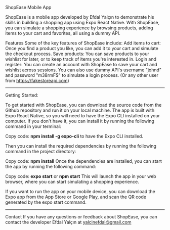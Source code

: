 ShopEase Mobile App

ShopEase is a mobile app developed by Efdal Yalçın to demonstrate his skills in building a shopping app using Expo React Native. With ShopEase, you can simulate a shopping experience by browsing products, adding items to your cart and favorites, all using a dummy API.

Features
Some of the key features of ShopEase include:
Add items to cart: Once you find a product you like, you can add it to your cart and simulate the checkout process.
Save products: You can save products to your wishlist for later, or to keep track of items you're interested in.
Login and register: You can create an account with ShopEase to save your cart and wishlist across sessions. You can also use dummy API's username "johnd" and password "m38rmF$" to simulate a login process. (Or any other user from https://fakestoreapi.com)

---

Getting Started: 

To get started with ShopEase, you can download the source code from the Github repository and run it on your local machine. The app is built with Expo React Native, so you will need to have the Expo CLI installed on your computer. If you don't have it, you can install it by running the following command in your terminal:

Copy code:
**npm install -g expo-cli** 
to have the Expo CLI installed.

Then you can install the required dependencies by running the following command in the project directory:

Copy code:
**npm install** 
Once the dependencies are installed, you can start the app by running the following command:

Copy code:
**expo start** or **npm start** 
This will launch the app in your web browser, where you can start simulating a shopping experience.

If you want to run the app on your mobile device, you can download the Expo app from the App Store or Google Play, and scan the QR code generated by the expo start command.

---

Contact
If you have any questions or feedback about ShopEase, you can contact the developer Efdal Yalçın at yalcinefdal@gmail.com
